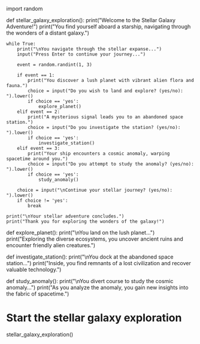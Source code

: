 import random

def stellar_galaxy_exploration():
    print("Welcome to the Stellar Galaxy Adventure!")
    print("You find yourself aboard a starship, navigating through the wonders of a distant galaxy.")

    while True:
        print("\nYou navigate through the stellar expanse...")
        input("Press Enter to continue your journey...")

        event = random.randint(1, 3)

        if event == 1:
            print("You discover a lush planet with vibrant alien flora and fauna.")
            choice = input("Do you wish to land and explore? (yes/no): ").lower()
            if choice == 'yes':
                explore_planet()
        elif event == 2:
            print("A mysterious signal leads you to an abandoned space station.")
            choice = input("Do you investigate the station? (yes/no): ").lower()
            if choice == 'yes':
                investigate_station()
        elif event == 3:
            print("Your ship encounters a cosmic anomaly, warping spacetime around you.")
            choice = input("Do you attempt to study the anomaly? (yes/no): ").lower()
            if choice == 'yes':
                study_anomaly()

        choice = input("\nContinue your stellar journey? (yes/no): ").lower()
        if choice != 'yes':
            break

    print("\nYour stellar adventure concludes.")
    print("Thank you for exploring the wonders of the galaxy!")

def explore_planet():
    print("\nYou land on the lush planet...")
    print("Exploring the diverse ecosystems, you uncover ancient ruins and encounter friendly alien creatures.")

def investigate_station():
    print("\nYou dock at the abandoned space station...")
    print("Inside, you find remnants of a lost civilization and recover valuable technology.")

def study_anomaly():
    print("\nYou divert course to study the cosmic anomaly...")
    print("As you analyze the anomaly, you gain new insights into the fabric of spacetime.")

# Start the stellar galaxy exploration
stellar_galaxy_exploration()
